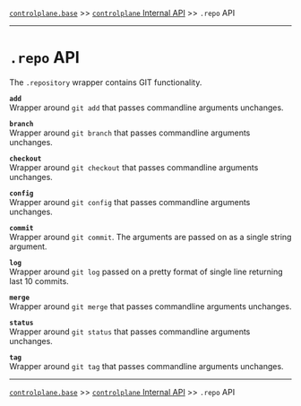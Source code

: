 [`controlplane.base`](../README.md) >> [`controlplane` Internal API](./CONTROLPLANE-BASE-INTERNAL-API.md) >> `.repo` API

-----

# `.repo` API

The `.repository` wrapper contains GIT functionality.

__`add`__  
Wrapper around `git add` that passes commandline arguments unchanges.  

__`branch`__  
Wrapper around `git branch` that passes commandline arguments unchanges.  

__`checkout`__  
Wrapper around `git checkout` that passes commandline arguments unchanges.  

__`config`__  
Wrapper around `git config` that passes commandline arguments unchanges.  

__`commit`__  
Wrapper around `git commit`. The arguments are passed on as a single string argument.

__`log`__  
Wrapper around `git log` passed on a pretty format of single line returning last 10 commits.

__`merge`__  
Wrapper around `git merge` that passes commandline arguments unchanges.  

__`status`__  
Wrapper around `git status` that passes commandline arguments unchanges.  

__`tag`__  
Wrapper around `git tag` that passes commandline arguments unchanges.  

-----
[`controlplane.base`](../README.md) >> [`controlplane` Internal API](./CONTROLPLANE-BASE-INTERNAL-API.md) >> `.repo` API
